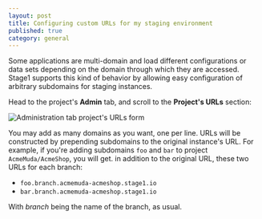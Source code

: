 ```yaml
---
layout: post
title: Configuring custom URLs for my staging environment
published: true
category: general
---
```


Some applications are multi-domain and load different configurations or data sets depending on the domain through which they are accessed. Stage1 supports this kind of behavior by allowing easy configuration of arbitrary subdomains for staging instances.

Head to the project's **Admin** tab, and scroll to the **Project's URLs** section:

![Administration tab project's URLs form](/assets/screenshots/project-urls.png)

You may add as many domains as you want, one per line. URLs will be constructed by prepending subdomains to the original instance's URL. For example, if you're adding subdomains `foo` and `bar` to project `AcmeMuda/AcmeShop`, you will get. in addition to the original URL, these two URLs for each branch:

* `foo.branch.acmemuda-acmeshop.stage1.io`
* `bar.branch.acmemuda-acmeshop.stage1.io`

With _branch_ being the name of the branch, as usual.